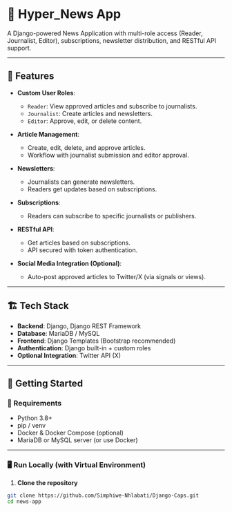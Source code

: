 # 📰 Hyper_News App

A Django-powered News Application with multi-role access (Reader, Journalist, Editor), subscriptions, newsletter distribution, and RESTful API support.

---

## 📌 Features

- **Custom User Roles**:  
  - `Reader`: View approved articles and subscribe to journalists.  
  - `Journalist`: Create articles and newsletters.  
  - `Editor`: Approve, edit, or delete content.  

- **Article Management**:  
  - Create, edit, delete, and approve articles.  
  - Workflow with journalist submission and editor approval.

- **Newsletters**:  
  - Journalists can generate newsletters.  
  - Readers get updates based on subscriptions.

- **Subscriptions**:  
  - Readers can subscribe to specific journalists or publishers.

- **RESTful API**:  
  - Get articles based on subscriptions.  
  - API secured with token authentication.

- **Social Media Integration (Optional)**:  
  - Auto-post approved articles to Twitter/X (via signals or views).

---

## 🏗️ Tech Stack

- **Backend**: Django, Django REST Framework  
- **Database**: MariaDB / MySQL  
- **Frontend**: Django Templates (Bootstrap recommended)  
- **Authentication**: Django built-in + custom roles  
- **Optional Integration**: Twitter API (X)

---

## 🚀 Getting Started

### 🔧 Requirements

- Python 3.8+
- pip / venv
- Docker & Docker Compose (optional)
- MariaDB or MySQL server (or use Docker)

---

### 🖥️ Run Locally (with Virtual Environment)

1. **Clone the repository**
```bash
git clone https://github.com/Simphiwe-Nhlabati/Django-Caps.git
cd news-app
